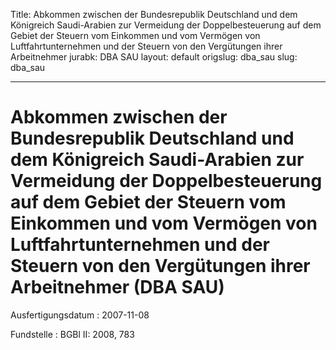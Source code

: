 Title: Abkommen zwischen der Bundesrepublik Deutschland und dem Königreich Saudi-Arabien
  zur Vermeidung der Doppelbesteuerung auf dem Gebiet der Steuern vom Einkommen und
  vom Vermögen von Luftfahrtunternehmen und der Steuern von den Vergütungen ihrer
  Arbeitnehmer
jurabk: DBA SAU
layout: default
origslug: dba_sau
slug: dba_sau

---

# Abkommen zwischen der Bundesrepublik Deutschland und dem Königreich Saudi-Arabien zur Vermeidung der Doppelbesteuerung auf dem Gebiet der Steuern vom Einkommen und vom Vermögen von Luftfahrtunternehmen und der Steuern von den Vergütungen ihrer Arbeitnehmer (DBA SAU)

Ausfertigungsdatum
:   2007-11-08

Fundstelle
:   BGBl II: 2008, 783

